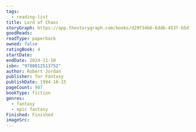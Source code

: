 ```yaml
---
tags:
  - reading-list
title: Lord of Chaos
storyGraph: https://app.thestorygraph.com/books/d29f34b6-6ddb-453f-b5df-a2a252cacde7
goodReads:
readType: paperback
owned: false
ratingBook: 4
startDate:
endDate: 2024-11-10
isbn: "9780812513752"
author: Robert Jordan
publisher: Tor Fantasy
publishDate: 1994-10-15
pageCount: 987
bookType: fiction
genres:
  - fantasy
  - epic fantasy
Finished: Finished
imageSrc:
---
```

